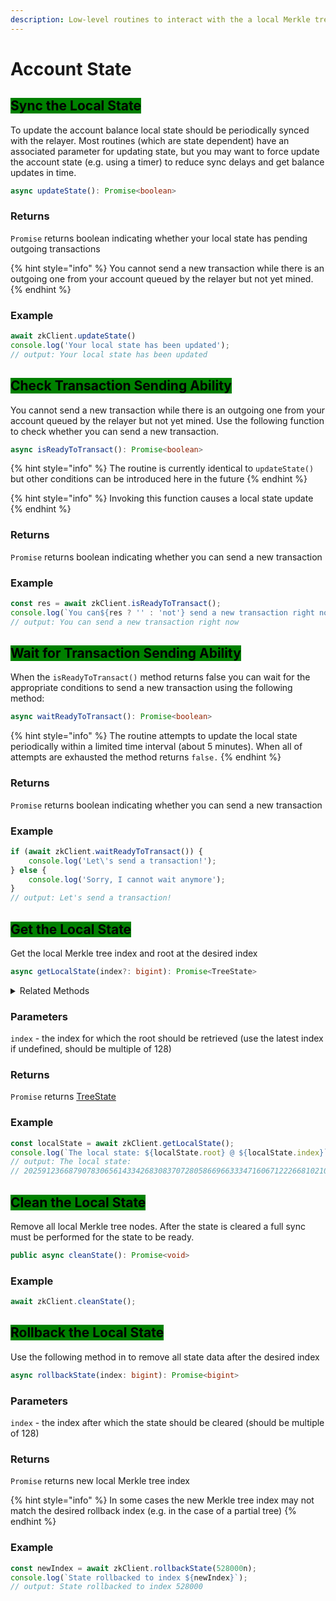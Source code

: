 ```yaml
---
description: Low-level routines to interact with the a local Merkle tree
---
```


# Account State

## <mark style="background-color:green;">Sync the Local State</mark>

To update the account balance local state should be periodically synced with the relayer. Most routines (which are state dependent) have an associated parameter for updating state, but you may want to force update the account state (e.g. using a timer) to reduce sync delays and get balance updates in time.

```typescript
async updateState(): Promise<boolean>
```

### Returns

`Promise` returns boolean indicating whether your local state has pending outgoing transactions

{% hint style="info" %}
You cannot send a new transaction while there is an outgoing one from your account queued by the relayer but not yet mined.
{% endhint %}

### Example

```typescript
await zkClient.updateState()
console.log('Your local state has been updated');
// output: Your local state has been updated
```

## <mark style="background-color:green;">Check Transaction Sending Ability</mark>

You cannot send a new transaction while there is an outgoing one from your account queued by the relayer but not yet mined. Use the following function to check whether you can send a new transaction.

```typescript
async isReadyToTransact(): Promise<boolean>
```

{% hint style="info" %}
The routine is currently identical to `updateState()` but other conditions can be introduced here in the future&#x20;
{% endhint %}

{% hint style="info" %}
Invoking this function causes a local state update
{% endhint %}

### Returns

`Promise` returns boolean indicating whether you can send a new transaction

### Example

```typescript
const res = await zkClient.isReadyToTransact();
console.log(`You can${res ? '' : 'not'} send a new transaction right now`);
// output: You can send a new transaction right now
```

## <mark style="background-color:green;">Wait for Transaction Sending Ability</mark>

When the `isReadyToTransact()` method returns false you can wait for the appropriate conditions to send a new transaction using the following method:

```typescript
async waitReadyToTransact(): Promise<boolean>
```

{% hint style="info" %}
The routine attempts to update the local state periodically within a limited time interval (about 5 minutes). When all of attempts are exhausted the method returns `false.`
{% endhint %}

### Returns

`Promise` returns boolean indicating whether you can send a new transaction

### Example

```typescript
if (await zkClient.waitReadyToTransact()) {
    console.log('Let\'s send a transaction!');
} else {
    console.log('Sorry, I cannot wait anymore');
}
// output: Let's send a transaction!
```

## <mark style="background-color:green;">Get the Local State</mark>

Get the local Merkle tree index and root at the desired index

```typescript
async getLocalState(index?: bigint): Promise<TreeState>
```

<details>

<summary>Related Methods</summary>

* [getPoolState(index?: bigint)](../account-less-mode-operations/getting-the-state.md#getting-pool-contract-state)
* [getRelayerState()](../account-less-mode-operations/getting-the-state.md#getting-relayer-state)
* [getRelayerOptimisticState()](../account-less-mode-operations/getting-the-state.md#getting-relayer-optimistic-state)

</details>

### Parameters

`index` - the index for which the root should be retrieved (use the latest index if undefined, should be multiple of 128)&#x20;

### Returns

`Promise` returns [TreeState](../common-types.md#tree-state)

### Example

```typescript
const localState = await zkClient.getLocalState();
console.log(`The local state: ${localState.root} @ ${localState.index}`);
// output: The local state:
// 20259123668790783065614334268308370728058669663334716067122266810210516357394 @ 533760
```

## <mark style="background-color:green;">Clean the Local State</mark>

Remove all local Merkle tree nodes. After the state is cleared a full sync must be performed for the state to be ready.

```typescript
public async cleanState(): Promise<void>
```

### Example

```typescript
await zkClient.cleanState();
```

## <mark style="background-color:green;">Rollback the Local State</mark>

Use the following method in to remove all state data after the desired index

```typescript
async rollbackState(index: bigint): Promise<bigint>
```

### Parameters

`index` - the index after which the state should be cleared (should be multiple of 128)

### Returns

`Promise` returns new local Merkle tree index

{% hint style="info" %}
In some cases the new Merkle tree index may not match the desired rollback index (e.g. in the case of a partial tree)
{% endhint %}

### Example

```typescript
const newIndex = await zkClient.rollbackState(528000n);
console.log(`State rollbacked to index ${newIndex}`);
// output: State rollbacked to index 528000
```
